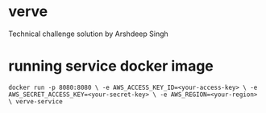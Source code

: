 # verve
Technical challenge solution by Arshdeep Singh

# running service docker image
`docker run -p 8080:8080 \
    -e AWS_ACCESS_KEY_ID=<your-access-key> \
    -e AWS_SECRET_ACCESS_KEY=<your-secret-key> \
    -e AWS_REGION=<your-region> \
    verve-service`